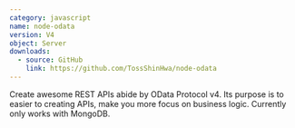 ```yaml
---
category: javascript
name: node-odata
version: V4
object: Server
downloads:
  - source: GitHub
    link: https://github.com/TossShinHwa/node-odata
---
```

Create awesome REST APIs abide by OData Protocol v4. Its purpose is to easier to creating APIs, make you more focus on business logic. Currently only works with MongoDB.
